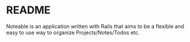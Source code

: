 # README

Noteable is an application written with Rails that aims to be a flexible and easy to use way to organize Projects/Notes/Todos etc.

